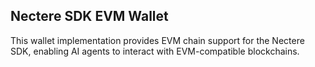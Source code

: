 ## Nectere SDK EVM Wallet

This wallet implementation provides EVM chain support for the Nectere SDK, enabling AI agents to interact with EVM-compatible blockchains.
